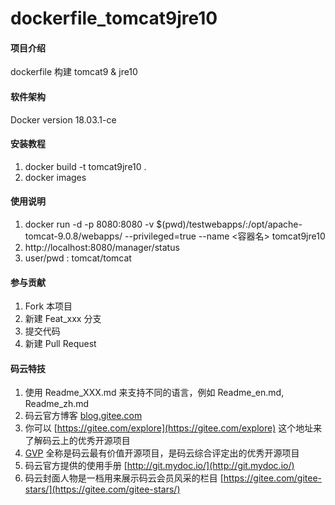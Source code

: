 # dockerfile_tomcat9jre10

#### 项目介绍
dockerfile  构建 tomcat9 & jre10



#### 软件架构
Docker version 18.03.1-ce


#### 安装教程

1. docker build -t tomcat9jre10 .
2. docker images


#### 使用说明

1. docker run -d -p 8080:8080 -v $(pwd)/testwebapps/:/opt/apache-tomcat-9.0.8/webapps/ --privileged=true --name <容器名> tomcat9jre10
2. http://localhost:8080/manager/status
3. user/pwd : tomcat/tomcat

#### 参与贡献

1. Fork 本项目
2. 新建 Feat_xxx 分支
3. 提交代码
4. 新建 Pull Request


#### 码云特技

1. 使用 Readme\_XXX.md 来支持不同的语言，例如 Readme\_en.md, Readme\_zh.md
2. 码云官方博客 [blog.gitee.com](https://blog.gitee.com)
3. 你可以 [https://gitee.com/explore](https://gitee.com/explore) 这个地址来了解码云上的优秀开源项目
4. [GVP](https://gitee.com/gvp) 全称是码云最有价值开源项目，是码云综合评定出的优秀开源项目
5. 码云官方提供的使用手册 [http://git.mydoc.io/](http://git.mydoc.io/)
6. 码云封面人物是一档用来展示码云会员风采的栏目 [https://gitee.com/gitee-stars/](https://gitee.com/gitee-stars/)